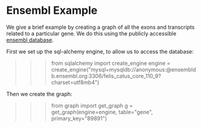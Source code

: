 Ensembl Example
===============

We give a brief example by creating a graph of all the exons and transcripts related to a particular gene.
We do this using the publicly accessible [ensembl database](https://www.ensembl.org/info/data/mysql.html).

First we set up the sql-alchemy engine, to allow us to access the database:
>>> from sqlalchemy import create_engine
>>> engine = create_engine("mysql+mysqldb://anonymous:@ensembldb.ensembl.org:3306/felis_catus_core_110_9?charset=utf8mb4")

Then we create the graph:
>>> from graph import get_graph
>>> g = get_graph(engine=engine, table="gene", primary_key="89891")
